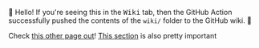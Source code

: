 👋 Hello! If you're seeing this in the <kbd>Wiki</kbd> tab, then the GitHub
Action successfully pushed the contents of the `wiki/` folder to the GitHub
wiki. 🥳

Check [this other page out](./somewhere-else/another-page.md)! 
[This section](./somewhere-else/another-page.md#some-important-stuff-1337-) is also pretty important